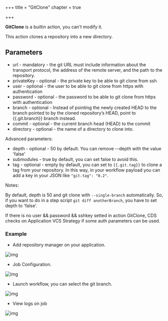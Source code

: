 +++
title = "GitClone"
chapter = true

+++

**GitClone** is a builtin action, you can't modify it.

This action clones a repository into a new directory.

## Parameters

* url - mandatory - the git URL must include information about the transport protocol, the address of the remote server, and the path to the repository.
* privateKey - optional - the private key to be able to git clone from ssh
* user - optional - the user to be able to git clone from https with authentication
* password - optional - the password to be able to git clone from https with authentication
* branch - optional - Instead of pointing the newly created HEAD to the branch pointed to by the cloned repository’s HEAD, point to {{.git.branch}} branch instead.
* commit - optional - the current branch head (HEAD) to the commit
* directory - optional - the name of a directory to clone into.

Advanced parameters:

* depth - optional - 50 by default. You can remove --depth with the value 'false'
* submodules - true by default, you can set false to avoid this.
* tag - optional - empty by default, you can set to `{{.git.tag}}` to clone a tag from your repository. In this way, in your workflow payload you can add a key in your JSON like `"git.tag": "0.2"`.

Notes:

By default, depth is 50 and git clone with `--single-branch` automatically.
So, if you want to do in a step script `git diff anotherBranch`, you have to set depth to 'false'.

If there is no user && password && sshkey setted in action GitClone, CDS checks on Application VCS Strategy if some auth parameters can be used.


### Example

* Add repository manager on your application.

![img](/images/workflows.pipelines.actions.builtin.gitclone-repo-manager.png)

* Job Configuration.

![img](/images/workflows.pipelines.actions.builtin.gitclone-edit-job.png)

* Launch workflow, you can select the git branch.

![img](/images/workflows.pipelines.actions.builtin.gitclone-run-workflow.png)

* View logs on job

![img](/images/workflows.pipelines.actions.builtin.gitclone-run-job.png)
